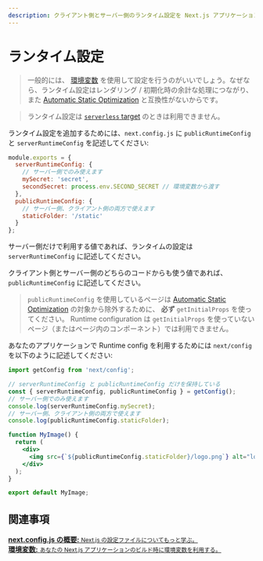 ```yaml
---
description: クライアント側とサーバー側のランタイム設定を Next.js アプリケーションに追加します。
---
```


# ランタイム設定

> 一般的には、 [環境変数](/docs/api-reference/next.config.js/environment-variables.md) を使用して設定を行うのがいいでしょう。なぜなら、ランタイム設定はレンダリング / 初期化時の余計な処理につながり、また [Automatic Static Optimization](/docs/advanced-features/automatic-static-optimization.md) と互換性がないからです。

> ランタイム設定は [`serverless` target](/docs/api-reference/next.config.js/build-target.md#serverless-target) のときは利用できません。

ランタイム設定を追加するためには、`next.config.js` に `publicRuntimeConfig` と `serverRuntimeConfig` を記述してください:

```js
module.exports = {
  serverRuntimeConfig: {
    // サーバー側でのみ使えます
    mySecret: 'secret',
    secondSecret: process.env.SECOND_SECRET // 環境変数から渡す
  },
  publicRuntimeConfig: {
    // サーバー側、クライアント側の両方で使えます
    staticFolder: '/static'
  }
};
```

サーバー側だけで利用する値であれば、ランタイムの設定は `serverRuntimeConfig` に記述してください。

クライアント側とサーバー側のどちらのコードからも使う値であれば、 `publicRuntimeConfig` に記述してください。

> `publicRuntimeConfig` を使用しているページは [Automatic Static Optimization](/docs/advanced-features/automatic-static-optimization.md) の対象から除外するために、 **必ず** `getInitialProps` を使ってください。 Runtime configuration は `getInitialProps` を使っていないページ（またはページ内のコンポーネント）では利用できません。

あなたのアプリケーションで Runtime config を利用するためには `next/config` を以下のように記述してください:

```jsx
import getConfig from 'next/config';

// serverRuntimeConfig と publicRuntimeConfig だけを保持している
const { serverRuntimeConfig, publicRuntimeConfig } = getConfig();
// サーバー側でのみ使えます
console.log(serverRuntimeConfig.mySecret);
// サーバー側、クライアント側の両方で使えます
console.log(publicRuntimeConfig.staticFolder);

function MyImage() {
  return (
    <div>
      <img src={`${publicRuntimeConfig.staticFolder}/logo.png`} alt="logo" />
    </div>
  );
}

export default MyImage;
```

## 関連事項

<div class="card">
  <a href="/docs/api-reference/next.config.js/introduction.md">
    <b>next.config.js の概要:</b>
    <small>Next.js の設定ファイルについてもっと学ぶ。</small>
  </a>
</div>

<div class="card">
  <a href="/docs/api-reference/next.config.js/environment-variables.md">
    <b>環境変数:</b>
    <small>あなたの Next.js アプリケーションのビルド時に環境変数を利用する。</small>
  </a>
</div>
